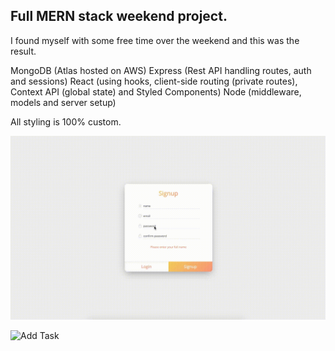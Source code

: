 ## Full MERN stack weekend project.

I found myself with some free time over the weekend and this was the result.

MongoDB (Atlas hosted on AWS)
Express (Rest API handling routes, auth and sessions)
React (using hooks, client-side routing (private routes), Context API (global state) and Styled Components)
Node (middleware, models and server setup)

All styling is 100% custom.

![Login](/login720.gif)

![Add Task](/tasktutorial720.gif)
